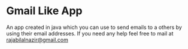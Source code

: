 # Gmail Like App
An app created in java which you can use to send emails to a others by using their email addresses. If you need any help feel free to mail at rajabilalnazir@gmail.com  
 
